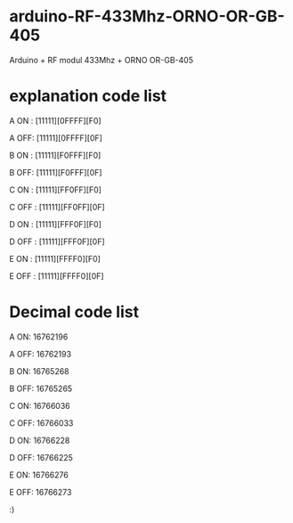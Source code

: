 # arduino-RF-433Mhz-ORNO-OR-GB-405
Arduino + RF modul 433Mhz + ORNO OR-GB-405


# explanation code list

A ON  : [11111][0FFFF][F0]

A OFF: [11111][0FFFF][0F]

B ON  : [11111][F0FFF][F0]

B OFF: [11111][F0FFF][0F]

C ON  : [11111][FF0FF][F0]

C OFF : [11111][FF0FF][0F]

D ON  : [11111][FFF0F][F0]

D OFF : [11111][FFF0F][0F]

E ON  : [11111][FFFF0][F0]

E OFF  : [11111][FFFF0][0F]

# Decimal code list

A ON: 16762196

A OFF: 16762193

B ON: 16765268

B OFF: 16765265

C ON: 16766036

C OFF: 16766033

D ON: 16766228

D OFF: 16766225

E ON: 16766276

E OFF: 16766273

:)
